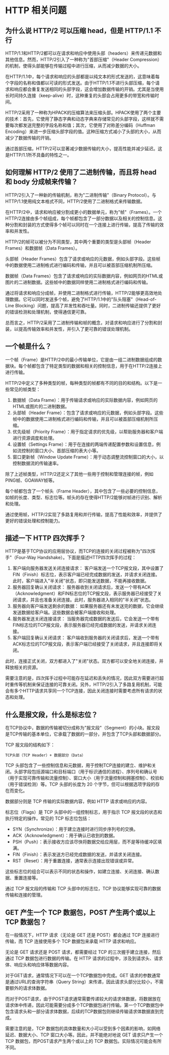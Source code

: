 # HTTP 相关问题

## 为什么说 HTTP/2 可以压缩 head，但是 HTTP/1.1 不行

HTTP/1.1和HTTP/2都可以在请求和响应中使用头部（headers）来传递元数据和其他信息。然而，HTTP/2引入了一种称为"首部压缩"（Header Compression）的机制，使得头部能够在传输过程中进行压缩，从而减少数据的大小。

在HTTP/1.1中，每个请求和响应的头部都是以纯文本的形式发送的，这意味着每个字段的名称和值都以可读的形式发送。由于HTTP/1.1不进行头部压缩，每个请求和响应都会重复发送相同的头部字段，这会增加数据传输的开销。尤其是当使用长时间持久连接（keep-alive）时，这种重复的头部会占用更多的带宽和传输时间。

HTTP/2采用了一种称为HPACK的压缩算法来压缩头部。HPACK使用了两个主要的技术：首先，它使用了静态字典和动态字典来存储常见的头部字段，这样就不需要每次都发送完整的字段名称和值；其次，它使用了对称差分编码（Huffman Encoding）来进一步压缩头部字段的值。这种压缩方式减小了头部的大小，从而减少了数据传输的开销。

通过首部压缩，HTTP/2可以显著减少数据传输的大小，提高性能并减少延迟。这是HTTP/1.1所不具备的特性之一。


## 如何理解 HTTP/2 使用了二进制传输，而且将 head 和 body 分成帧来传输？

HTTP/2引入了一种新的传输机制，称为"二进制传输"（Binary Protocol）。与HTTP/1.1使用纯文本格式不同，HTTP/2使用了二进制格式来传输数据。

在HTTP/2中，请求和响应被分割成更小的数据单元，称为"帧"（Frames）。一个HTTP/2连接由多个帧组成，每个帧都包含了一部分数据以及相关的控制信息。这种分割和封装的方式使得多个帧可以同时在一个连接上进行传输，提高了传输的效率和并发性。

HTTP/2的帧可以被分为不同类型，其中两个重要的类型是头部帧（Header Frames）和数据帧（Data Frames）。

头部帧（Header Frames）包含了请求或响应的元数据，例如头部字段。这些帧中的数据使用二进制格式进行编码和传输，并且可以被首部压缩机制所压缩。

数据帧（Data Frames）包含了请求或响应的实际数据内容，例如网页的HTML或图片的二进制数据。这些帧中的数据同样使用二进制格式进行编码和传输。

通过将请求和响应分成帧，并使用二进制格式进行传输，HTTP/2能够更高效地处理数据。它可以同时发送多个帧，避免了HTTP/1.1中的"队头阻塞"（Head-of-Line Blocking）问题，提高了并发性和吞吐量。同时，二进制传输还提供了更好的错误检测和处理机制，使得通信更可靠。

总而言之，HTTP/2采用了二进制传输和帧的概念，对请求和响应进行了分割和封装，以提高传输效率和并发性，并引入了更可靠的错误处理机制。

## 一个帧是什么？

一个帧（Frame）是HTTP/2中的最小传输单位，它是由一组二进制数据组成的数据块。每个帧都包含了特定类型的数据和相关的控制信息，用于在HTTP/2连接上进行传输。

HTTP/2中定义了多种类型的帧，每种类型的帧都有不同的目的和结构。以下是一些常见的帧类型：

1. 数据帧（Data Frame）：用于传输请求或响应的实际数据内容，例如网页的HTML或图片的二进制数据。
2. 头部帧（Header Frame）：包含了请求或响应的元数据，例如头部字段。这些帧中的数据使用二进制格式进行编码和传输，并且可以被首部压缩机制所压缩。
3. 优先级帧（Priority Frame）：用于指定请求的优先级，以帮助服务器和客户端进行资源调度和处理。
4. 设置帧（Settings Frame）：用于在连接的两端传递配置参数和设置信息，例如流控制的窗口大小、首部压缩的表大小等。
5. 窗口更新帧（Window Update Frame）：用于动态调整流控制窗口的大小，以控制数据流的传输速率。

除了上述帧类型，HTTP/2还定义了其他一些用于控制和管理连接的帧，例如PING帧、GOAWAY帧等。

每个帧都包含了一个帧头（Frame Header），其中包含了一些必要的控制信息，如帧的长度、类型、标志位等。帧头的存在使得HTTP/2能够对帧进行识别、解析和处理。

通过使用帧，HTTP/2实现了多路复用和并行传输，提高了性能和效率，并提供了更好的错误处理和控制能力。

## 描述一下 HTTP 四次挥手？

HTTP是基于TCP协议的应用层协议，而TCP的连接的关闭过程被称为"四次挥手"（Four-Way Handshake）。下面是描述HTTP四次挥手的过程：

1. 客户端向服务器发送关闭连接请求：
   客户端发送一个TCP报文段，其中设置了FIN（Finish）标志位，表示客户端已经完成数据的发送，并请求关闭连接。此时，客户端进入"半关闭"状态，即只能发送数据，不能再接收数据。
2. 服务器回复确认关闭请求：
   服务器收到关闭请求后，发送一个带有ACK（Acknowledgment）和FIN标志位的TCP报文段，表示服务器已经接受了关闭请求，并且也准备关闭连接。此时，服务器进入相同的"半关闭"状态。
3. 服务器向客户端发送剩余的数据：
   如果服务器还有未发送完的数据，它会继续发送数据给客户端。这些数据会被客户端接收和处理。
4. 服务器发送关闭连接请求：
   当服务器完成数据的发送后，它会发送一个带有FIN标志位的TCP报文段，表示服务器已经完成数据的发送，并请求关闭连接。
5. 客户端回复确认关闭请求：
   客户端收到服务器的关闭请求后，发送一个带有ACK标志位的TCP报文段，表示客户端已经接受了关闭请求，并且连接即将关闭。

此时，连接正式关闭，双方都进入了"关闭"状态。双方都可以安全地关闭连接，并释放相关的资源。

需要注意的是，四次挥手过程中可能存在延迟和丢失的情况，因此双方需要进行超时重传等机制来保证连接的可靠关闭。另外，HTTP/2引入了多路复用机制，可能会有多个HTTP请求共享同一个TCP连接，因此关闭连接时需要考虑所有请求的状态和处理。

## 什么是报文段，什么是标志位？

在TCP协议中，数据的传输被切分成称为"报文段"（Segment）的小块。报文段是TCP传输的基本单位，它承载了数据的一部分，并包含了TCP头部和数据部分。

TCP 报文段的结构如下：

```
TCP头部（TCP Header）+ 数据部分（Data）
```

TCP 头部包含了一些控制信息和元数据，用于控制TCP连接的建立、维护和关闭。头部字段包括源端口和目标端口（用于标识通信的进程）、序列号和确认号（用于实现可靠传输和流量控制）、窗口大小（用于流量控制和拥塞控制）、校验和（用于错误检测）等。TCP 头部的长度为 20 个字节，但可以根据选项字段的存在而变化。

数据部分则是 TCP 传输的实际数据内容，例如 HTTP 请求或响应的内容。

标志位（Flags）是 TCP 头部中的一组控制标志，用于指示 TCP 报文段的状态和执行特定的操作。常见的 TCP 标志位包括：

- SYN（Synchronize）：用于建立连接时进行同步序列号的交换。
- ACK（Acknowledgment）：用于确认已收到的数据。
- PSH（Push）：表示接收方应该尽快将数据交给应用层，而不是等待缓冲区填满。
- FIN（Finish）：表示发送方已经完成数据的发送，并请求关闭连接。
- RST（Reset）：用于重置连接，通常表示连接出现错误或异常。

这些标志位的组合可以表示不同的状态和操作，如建立连接、关闭连接、确认数据、重置连接等。

通过 TCP 报文段的传输和 TCP 头部中的标志位，TCP 协议能够实现可靠的数据传输和连接的管理。

## GET 产生一个 TCP 数据包，POST 产生两个或以上 TCP 数据包？

在一般情况下，HTTP 请求（无论是 GET 还是 POST）都会通过 TCP 连接进行传输，而 TCP 连接使用多个 TCP 数据包来承载 HTTP 请求和响应。

无论是 GET 请求还是 POST 请求，都需要经过 TCP 的三次握手建立连接，然后通过 TCP 数据包进行数据的传输。在 HTTP 请求的过程中，涉及到请求头、请求体、响应头和响应体等数据内容。

对于GET请求，通常情况下可以在一个TCP数据包中完成。GET 请求的参数通常是通过URL的查询字符串（Query String）来传递，因此请求头部分比较小，不需要额外的请求体数据。

而对于POST请求，由于POST请求通常需要传递较大的请求体数据，将数据放在请求体中传递，因此可能需要分成多个TCP数据包进行传输。第一个TCP数据包中包含请求头和一部分请求体数据，后续的TCP数据包则继续传输请求体数据直到完成。

需要注意的是，TCP 数据包的具体数量和大小可以受到多个因素的影响，如网络延迟、数据大小、TCP 窗口大小等。因此，并不能绝对地说 GET 请求只产生一个 TCP 数据包，而POST请求产生两个或以上的 TCP 数据包。实际情况可能会有所不同。
